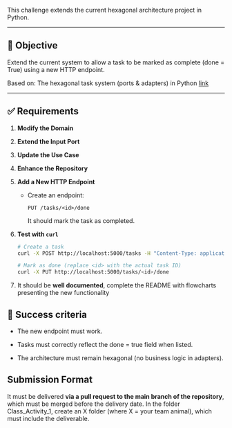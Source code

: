 This challenge extends the current hexagonal architecture project in Python.

---

## 🎯 Objective

Extend the current system to allow a task to be marked as complete (done = True) using a new HTTP endpoint.

Based on: The hexagonal task system (ports & adapters) in Python [link](https://github.com/SwEng2-2025i/SwEng2_2025i_Examples/tree/main/Example%204%20-%20Hexagonal%20Architecture)

---

## ✅ Requirements

1. **Modify the Domain**

2. **Extend the Input Port**

3. **Update the Use Case**

4. **Enhance the Repository**

5. **Add a New HTTP Endpoint**
   - Create an endpoint:
     ```
     PUT /tasks/<id>/done
     ```
     It should mark the task as completed.

6. **Test with `curl`**
   ```bash
   # Create a task
   curl -X POST http://localhost:5000/tasks -H "Content-Type: application/json" -d '{"title": "Finish challenge"}'

   # Mark as done (replace <id> with the actual task ID)
   curl -X PUT http://localhost:5000/tasks/<id>/done

7. It should be **well documented**, complete the README with flowcharts presenting the new functionality


## 🏁 Success criteria

- The new endpoint must work.

- Tasks must correctly reflect the done = true field when listed.

- The architecture must remain hexagonal (no business logic in adapters).


## Submission Format
It must be delivered **via a pull request to the main branch of the repository**, which must be merged before the delivery date. In the folder Class_Activity_1, create an X folder (where X = your team animal), which must include the deliverable.
